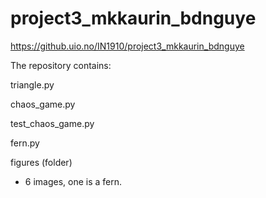 # project3_mkkaurin_bdnguye

https://github.uio.no/IN1910/project3_mkkaurin_bdnguye

The repository contains:

triangle.py

chaos_game.py

test_chaos_game.py

fern.py

figures (folder)

- 6 images, one is a fern.
